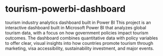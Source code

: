 # tourism-powerbi-dashboard
tourism industry analytics dashboard built in Power BI
This project is an interactive dashboard built in Microsoft Power BI that analyzes global tourism data, with a focus on how government policies impact tourism outcomes. The dashboard combines quantitative data with policy variables to offer clear, visual insights into how countries promote tourism through marketing, visa accessibility, sustainability investment, and major events.
